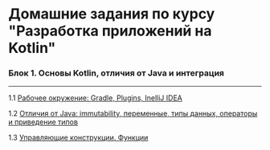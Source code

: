 # Домашние задания по курсу "Разработка приложений на Kotlin"

### Блок 1. Основы Kotlin, отличия от Java и интеграция

---

1.1 [Рабочее окружение: Gradle, Plugins, InelliJ IDEA](https://github.com/SnJon/kotlin-homework/tree/main/01_intro/FirstApp)

1.2 [Отличия от Java: immutability, переменные, типы данных, операторы и приведение типов](https://github.com/SnJon/kotlin-homework/tree/main/02_basics)

1.3 [Управляющие конструкции. Функции](https://github.com/SnJon/kotlin-homework/tree/main/03_control)
